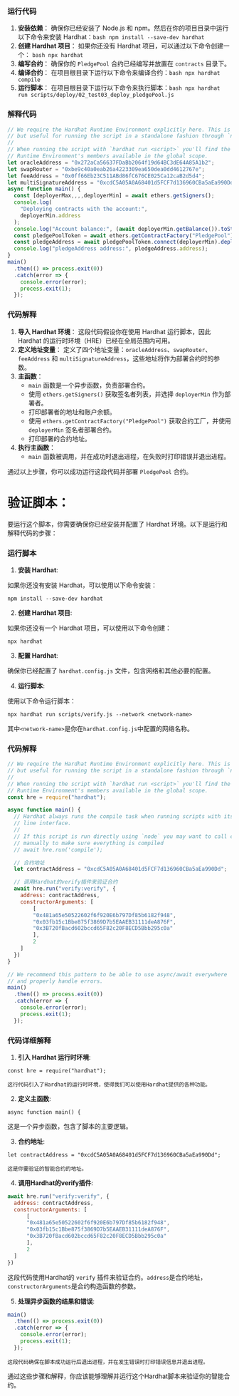 
### **运行代码**

1. **安装依赖**： 确保你已经安装了 Node.js 和 npm。然后在你的项目目录中运行以下命令来安装 Hardhat：`bash npm install --save-dev hardhat`
2. **创建 Hardhat 项目**： 如果你还没有 Hardhat 项目，可以通过以下命令创建一个： `bash npx hardhat`
3. **编写合约**： 确保你的 `PledgePool` 合约已经编写并放置在 `contracts` 目录下。
4. **编译合约**： 在项目根目录下运行以下命令来编译合约：`bash npx hardhat compile`
5. **运行脚本**： 在项目根目录下运行以下命令来执行脚本：`bash npx hardhat run scripts/deploy/02_test03_deploy_pledgePool.js`

### **解释代码**

```javascript
// We require the Hardhat Runtime Environment explicitly here. This is optional
// but useful for running the script in a standalone fashion through `node <script>`.
//
// When running the script with `hardhat run <script>` you'll find the Hardhat
// Runtime Environment's members available in the global scope.
let oracleAddress = "0x272aCa56637FDaBb2064f19d64BC3dE64A85A1b2";
let swapRouter = "0xbe9c40a0eab26a4223309ea650dea0dd4612767e";
let feeAddress = "0x0ff66Eb23C511ABd86fC676CE025Ca12caB2d5d4";
let multiSignatureAddress = "0xcdC5A05A0A68401d5FCF7d136960CBa5aEa990Dd";
async function main() {
  const [deployerMax,,,,deployerMin] = await ethers.getSigners();
  console.log(
    "Deploying contracts with the account:",
    deployerMin.address
  );
  console.log("Account balance:", (await deployerMin.getBalance()).toString());
  const pledgePoolToken = await ethers.getContractFactory("PledgePool");
  const pledgeAddress = await pledgePoolToken.connect(deployerMin).deploy(oracleAddress,swapRouter,feeAddress, multiSignatureAddress);
  console.log("pledgeAddress address:", pledgeAddress.address);
}
main()
  .then(() => process.exit(0))
  .catch(error => {
    console.error(error);
    process.exit(1);
  });
```

### **代码解释**

1. **导入 Hardhat 环境**： 这段代码假设你在使用 Hardhat 运行脚本，因此 Hardhat 的运行时环境（HRE）已经在全局范围内可用。
2. **定义地址变量**： 定义了四个地址变量：`oracleAddress`、`swapRouter`、`feeAddress` 和 `multiSignatureAddress`，这些地址将作为部署合约时的参数。
3. **主函数**：
   - `main` 函数是一个异步函数，负责部署合约。
   - 使用 `ethers.getSigners()` 获取签名者列表，并选择 `deployerMin` 作为部署者。
   - 打印部署者的地址和账户余额。
   - 使用 `ethers.getContractFactory("PledgePool")` 获取合约工厂，并使用 `deployerMin` 签名者部署合约。
   - 打印部署的合约地址。
4. **执行主函数**：
   - `main` 函数被调用，并在成功时退出进程，在失败时打印错误并退出进程。

通过以上步骤，你可以成功运行这段代码并部署 `PledgePool` 合约。

# 验证脚本：

要运行这个脚本，你需要确保你已经安装并配置了 Hardhat 环境。以下是运行和解释代码的步骤：

### 运行脚本

1. **安装 Hardhat**:

如果你还没有安装 Hardhat，可以使用以下命令安装：
```
npm install --save-dev hardhat
```

2. **创建 Hardhat 项目**:

如果你还没有一个 Hardhat 项目，可以使用以下命令创建：
```
npx hardhat
```

3. **配置 Hardhat**:

确保你已经配置了 `hardhat.config.js` 文件，包含网络和其他必要的配置。

4. **运行脚本**:

使用以下命令运行脚本：
```
npx hardhat run scripts/verify.js --network <network-name>
```
  其中`<network-name>`是你在`hardhat.config.js`中配置的网络名称。

### 代码解释

```javascript
// We require the Hardhat Runtime Environment explicitly here. This is optional 
// but useful for running the script in a standalone fashion through `node <script>`.
//
// When running the script with `hardhat run <script>` you'll find the Hardhat
// Runtime Environment's members available in the global scope.
const hre = require("hardhat");

async function main() {
  // Hardhat always runs the compile task when running scripts with its command
  // line interface.
  //
  // If this script is run directly using `node` you may want to call compile 
  // manually to make sure everything is compiled
  // await hre.run('compile');

  // 合约地址
  let contractAddress = "0xcdC5A05A0A68401d5FCF7d136960CBa5aEa990Dd";

  // 调用Hardhat的verify插件来验证合约
  await hre.run("verify:verify", {
    address: contractAddress,
    constructorArguments: [
        [
        "0x481a65e50522602f6f920E6b797Df85b6182f948",
        "0x03fb15c1Bbe875f3869D7b5EAAEB31111deA876F",
        "0x3B720fBacd602bccd65F82c20F8ECD5Bbb295c0a"
        ],
        2
    ]
  })
}

// We recommend this pattern to be able to use async/await everywhere
// and properly handle errors.
main()
  .then(() => process.exit(0))
  .catch(error => {
    console.error(error);
    process.exit(1);
  });
```

### 代码详细解释

1. **引入 Hardhat 运行时环境**:
```
const hre = require("hardhat");
```
	这行代码引入了Hardhat的运行时环境，使得我们可以使用Hardhat提供的各种功能。

2. **定义主函数**:
```
async function main() {
```
这是一个异步函数，包含了脚本的主要逻辑。


3. **合约地址**:
```
let contractAddress = "0xcdC5A05A0A68401d5FCF7d136960CBa5aEa990Dd";
```
	这是你要验证的智能合约的地址。

4. **调用Hardhat的verify插件**:
```javascript
await hre.run("verify:verify", {
  address: contractAddress,
  constructorArguments: [
      [
      "0x481a65e50522602f6f920E6b797Df85b6182f948",
      "0x03fb15c1Bbe875f3869D7b5EAAEB31111deA876F",
      "0x3B720fBacd602bccd65F82c20F8ECD5Bbb295c0a"
      ],
      2
  ]
})
```
这段代码使用Hardhat的 `verify` 插件来验证合约。`address`是合约地址，`constructorArguments`是合约构造函数的参数。

5. **处理异步函数的结果和错误**:
```javascript
main()
  .then(() => process.exit(0))
  .catch(error => {
    console.error(error);
    process.exit(1);
  });

```
	这段代码确保在脚本成功运行后退出进程，并在发生错误时打印错误信息并退出进程。

通过这些步骤和解释，你应该能够理解并运行这个Hardhat脚本来验证你的智能合约。
